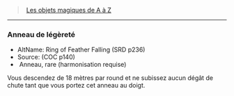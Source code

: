 ﻿---
!MagicItem
Type: Anneau
Rarity: rare
Attunement: harmonisation requise
Id: magicitems_az_hd.md#anneau-de-légèreté
ParentLink: magicitems_az_hd.md#les-objets-magiques-de-a-à-z
Name: Anneau de légèreté
ParentName: Les objets magiques de A à Z
NameLevel: 3
AltName: Ring of Feather Falling (SRD p236)
Source: (COC p140)
Attributes: {}
---
> [Les objets magiques de A à Z](hd_magicitems_az_les_objets_magiques_de_a_a_z.md)

---

### Anneau de légèreté

- AltName: Ring of Feather Falling (SRD p236)
- Source: (COC p140)
-  Anneau, rare (harmonisation requise)

Vous descendez de 18 mètres par round et ne subissez aucun dégât de chute tant que vous portez cet anneau au doigt.

